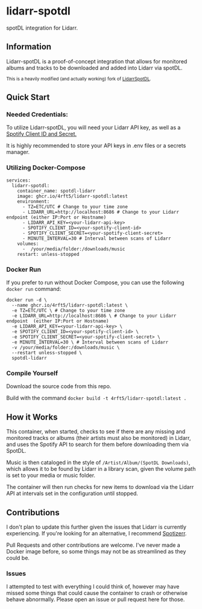 # lidarr-spotdl
spotDL integration for Lidarr.

## Information
Lidarr-spotDL is a proof-of-concept integration that allows for monitored albums and tracks to be downloaded and added into Lidarr via spotDL.

<sub>This is a heavily modified (and actually working) fork of <a href="https://gitlab.com/rmnavz/lidarrspotdl">LidarrSpotDL</a>.</sub>

## Quick Start
### Needed Credentials:
  To utilize Lidarr-spotDL, you will need your Lidarr API key, as well as a <a href="https://developer.spotify.com/">Spotify Client ID and Secret.</a>

  It is highly recommended to store your API keys in .env files or a secrets manager.


### Utilizing Docker-Compose
```
services:
  lidarr-spotdl:
    container_name: spotdl-lidarr
    image: ghcr.io/4rft5/lidarr-spotdl:latest
    environment:
      - TZ=ETC/UTC # Change to your time zone
      - LIDARR_URL=http://localhost:8686 # Change to your Lidarr endpoint (either IP:Port or Hostname)
      - LIDARR_API_KEY=<your-lidarr-api-key>
      - SPOTIFY_CLIENT_ID=<your-spotify-client-id>
      - SPOTIFY_CLIENT_SECRET=<your-spotify-client-secret>
      - MINUTE_INTERVAL=30 # Interval between scans of Lidarr
    volumes:
      -  /your/media/folder:/downloads/music
    restart: unless-stopped
```

### Docker Run
If you prefer to run without Docker Compose, you can use the following `docker run` command:
```
docker run -d \
  --name ghcr.io/4rft5/lidarr-spotdl:latest \
  -e TZ=ETC/UTC \ # Change to your time zone
  -e LIDARR_URL=http://localhost:8686 \ # Change to your Lidarr endpoint  (either IP:Port or Hostname)
  -e LIDARR_API_KEY=<your-lidarr-api-key> \
  -e SPOTIFY_CLIENT_ID=<your-spotify-client-id> \
  -e SPOTIFY_CLIENT_SECRET=<your-spotify-client-secret> \
  -e MINUTE_INTERVAL=30 \ # Interval between scans of Lidarr
  -v /your/media/folder:/downloads/music \
  --restart unless-stopped \
  spotdl-lidarr
```

### Compile Yourself
Download the source code from this repo.

Build with the command `docker build -t 4rft5/lidarr-spotdl:latest .`

## How it Works
This container, when started, checks to see if there are any missing and monitored tracks or albums (their artists must also be monitored) in Lidarr, and uses the Spotify API to search for them before downloading them via SpotDL.

Music is then cataloged in the style of `/Artist/Album/(SpotDL Downloads)`, which allows it to be found by Lidarr in a library scan, given the volume path is set to your media or music folder.

The container will then run checks for new items to download via the Lidarr API at intervals set in the configuration until stopped.

## Contributions

I don't plan to update this further given the issues that Lidarr is currently experiencing. If you're looking for an alternative, I recommend <a href="https://github.com/spotizerr-dev/spotizerr">Spotizerr</a>.

Pull Requests and other contributions are welcome. I've never made a Docker image before, so some things may not be as streamlined as they could be.

### Issues

I attempted to test with everything I could think of, however may have missed some things that could cause the container to crash or otherwise behave abnormally. Please open an issue or pull request here for those.
